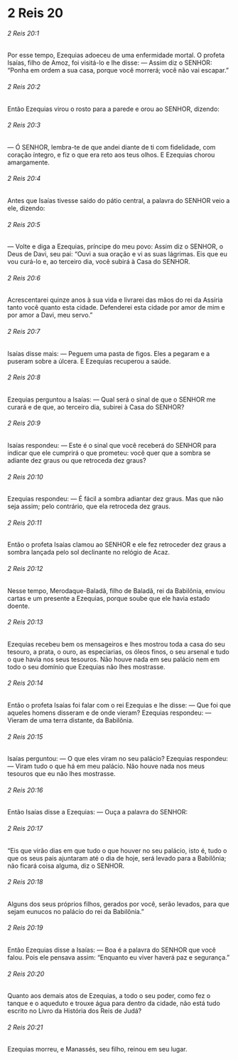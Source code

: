 # 2 Reis 20

###### 2 Reis 20:1

Por esse tempo, Ezequias adoeceu de uma enfermidade mortal. O profeta Isaías, filho de Amoz, foi visitá-lo e lhe disse: — Assim diz o SENHOR: “Ponha em ordem a sua casa, porque você morrerá; você não vai escapar.”

###### 2 Reis 20:2

Então Ezequias virou o rosto para a parede e orou ao SENHOR, dizendo:

###### 2 Reis 20:3

— Ó SENHOR, lembra-te de que andei diante de ti com fidelidade, com coração íntegro, e fiz o que era reto aos teus olhos. E Ezequias chorou amargamente.

###### 2 Reis 20:4

Antes que Isaías tivesse saído do pátio central, a palavra do SENHOR veio a ele, dizendo:

###### 2 Reis 20:5

— Volte e diga a Ezequias, príncipe do meu povo: Assim diz o SENHOR, o Deus de Davi, seu pai: “Ouvi a sua oração e vi as suas lágrimas. Eis que eu vou curá-lo e, ao terceiro dia, você subirá à Casa do SENHOR.

###### 2 Reis 20:6

Acrescentarei quinze anos à sua vida e livrarei das mãos do rei da Assíria tanto você quanto esta cidade. Defenderei esta cidade por amor de mim e por amor a Davi, meu servo.”

###### 2 Reis 20:7

Isaías disse mais: — Peguem uma pasta de figos. Eles a pegaram e a puseram sobre a úlcera. E Ezequias recuperou a saúde.

###### 2 Reis 20:8

Ezequias perguntou a Isaías: — Qual será o sinal de que o SENHOR me curará e de que, ao terceiro dia, subirei à Casa do SENHOR?

###### 2 Reis 20:9

Isaías respondeu: — Este é o sinal que você receberá do SENHOR para indicar que ele cumprirá o que prometeu: você quer que a sombra se adiante dez graus ou que retroceda dez graus?

###### 2 Reis 20:10

Ezequias respondeu: — É fácil a sombra adiantar dez graus. Mas que não seja assim; pelo contrário, que ela retroceda dez graus.

###### 2 Reis 20:11

Então o profeta Isaías clamou ao SENHOR e ele fez retroceder dez graus a sombra lançada pelo sol declinante no relógio de Acaz.

###### 2 Reis 20:12

Nesse tempo, Merodaque-Baladã, filho de Baladã, rei da Babilônia, enviou cartas e um presente a Ezequias, porque soube que ele havia estado doente.

###### 2 Reis 20:13

Ezequias recebeu bem os mensageiros e lhes mostrou toda a casa do seu tesouro, a prata, o ouro, as especiarias, os óleos finos, o seu arsenal e tudo o que havia nos seus tesouros. Não houve nada em seu palácio nem em todo o seu domínio que Ezequias não lhes mostrasse.

###### 2 Reis 20:14

Então o profeta Isaías foi falar com o rei Ezequias e lhe disse: — Que foi que aqueles homens disseram e de onde vieram? Ezequias respondeu: — Vieram de uma terra distante, da Babilônia.

###### 2 Reis 20:15

Isaías perguntou: — O que eles viram no seu palácio? Ezequias respondeu: — Viram tudo o que há em meu palácio. Não houve nada nos meus tesouros que eu não lhes mostrasse.

###### 2 Reis 20:16

Então Isaías disse a Ezequias: — Ouça a palavra do SENHOR:

###### 2 Reis 20:17

“Eis que virão dias em que tudo o que houver no seu palácio, isto é, tudo o que os seus pais ajuntaram até o dia de hoje, será levado para a Babilônia; não ficará coisa alguma, diz o SENHOR.

###### 2 Reis 20:18

Alguns dos seus próprios filhos, gerados por você, serão levados, para que sejam eunucos no palácio do rei da Babilônia.”

###### 2 Reis 20:19

Então Ezequias disse a Isaías: — Boa é a palavra do SENHOR que você falou. Pois ele pensava assim: “Enquanto eu viver haverá paz e segurança.”

###### 2 Reis 20:20

Quanto aos demais atos de Ezequias, a todo o seu poder, como fez o tanque e o aqueduto e trouxe água para dentro da cidade, não está tudo escrito no Livro da História dos Reis de Judá?

###### 2 Reis 20:21

Ezequias morreu, e Manassés, seu filho, reinou em seu lugar.

